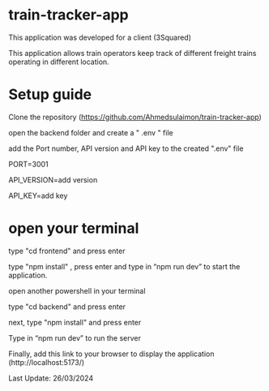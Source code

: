 # train-tracker-app

This application was developed for a client (3Squared)

This application allows train operators keep track of different freight trains operating in different location.

# Setup guide

Clone the repository (https://github.com/Ahmedsulaimon/train-tracker-app)

open the backend folder and create a " .env " file

add the Port number, API version and API key to the created ".env" file

PORT=3001

API_VERSION=add version

API_KEY=add key

# open your terminal

type "cd frontend" and press enter

 type "npm install" , press enter and type in “npm run dev” to start the application.

open another powershell in your terminal

type "cd backend" and press enter

next, type "npm install" and press enter

Type in “npm run dev” to run the server

Finally, add this link to your browser to display the application (http://localhost:5173/)

Last Update: 26/03/2024
